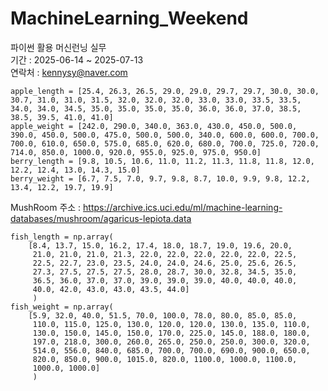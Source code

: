 # MachineLearning_Weekend
파이썬 활용 머신런닝 실무    
기간 : 2025-06-14 ~ 2025-07-13    
연락처 : kennysy@naver.com    

    apple_length = [25.4, 26.3, 26.5, 29.0, 29.0, 29.7, 29.7, 30.0, 30.0, 30.7, 31.0, 31.0, 31.5, 32.0, 32.0, 32.0, 33.0, 33.0, 33.5, 33.5, 34.0, 34.0, 34.5, 35.0, 35.0, 35.0, 35.0, 36.0, 36.0, 37.0, 38.5, 38.5, 39.5, 41.0, 41.0]
    apple_weight = [242.0, 290.0, 340.0, 363.0, 430.0, 450.0, 500.0, 390.0, 450.0, 500.0, 475.0, 500.0, 500.0, 340.0, 600.0, 600.0, 700.0, 700.0, 610.0, 650.0, 575.0, 685.0, 620.0, 680.0, 700.0, 725.0, 720.0, 714.0, 850.0, 1000.0, 920.0, 955.0, 925.0, 975.0, 950.0]
    berry_length = [9.8, 10.5, 10.6, 11.0, 11.2, 11.3, 11.8, 11.8, 12.0, 12.2, 12.4, 13.0, 14.3, 15.0]
    berry_weight = [6.7, 7.5, 7.0, 9.7, 9.8, 8.7, 10.0, 9.9, 9.8, 12.2, 13.4, 12.2, 19.7, 19.9]


MushRoom 주소 :   https://archive.ics.uci.edu/ml/machine-learning-databases/mushroom/agaricus-lepiota.data


    fish_length = np.array(
        [8.4, 13.7, 15.0, 16.2, 17.4, 18.0, 18.7, 19.0, 19.6, 20.0, 
         21.0, 21.0, 21.0, 21.3, 22.0, 22.0, 22.0, 22.0, 22.0, 22.5, 
         22.5, 22.7, 23.0, 23.5, 24.0, 24.0, 24.6, 25.0, 25.6, 26.5, 
         27.3, 27.5, 27.5, 27.5, 28.0, 28.7, 30.0, 32.8, 34.5, 35.0, 
         36.5, 36.0, 37.0, 37.0, 39.0, 39.0, 39.0, 40.0, 40.0, 40.0, 
         40.0, 42.0, 43.0, 43.0, 43.5, 44.0]
         )
    fish_weight = np.array(
        [5.9, 32.0, 40.0, 51.5, 70.0, 100.0, 78.0, 80.0, 85.0, 85.0, 
         110.0, 115.0, 125.0, 130.0, 120.0, 120.0, 130.0, 135.0, 110.0, 
         130.0, 150.0, 145.0, 150.0, 170.0, 225.0, 145.0, 188.0, 180.0, 
         197.0, 218.0, 300.0, 260.0, 265.0, 250.0, 250.0, 300.0, 320.0, 
         514.0, 556.0, 840.0, 685.0, 700.0, 700.0, 690.0, 900.0, 650.0, 
         820.0, 850.0, 900.0, 1015.0, 820.0, 1100.0, 1000.0, 1100.0, 
         1000.0, 1000.0]
         )
